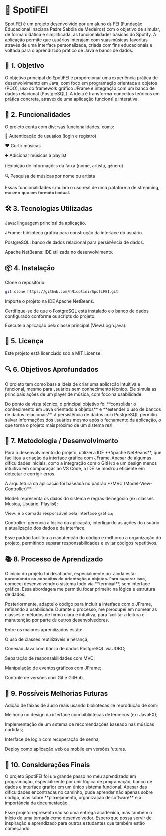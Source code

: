 <h1>🎵 SpotiFEI</h1>
SpotiFEI é um projeto desenvolvido por um aluno da FEI (Fundação Educacional Inaciana Padre Sabóia de Medeiros) com o objetivo de simular, de forma didática e simplificada, as funcionalidades básicas do Spotify. A aplicação permite que usuários interajam com suas músicas favoritas através de uma interface personalizada, criada com fins educacionais e voltada para o aprendizado prático de Java e banco de dados.

<h2>🎯 1. Objetivo</h2>
O objetivo principal do SpotiFEI é proporcionar uma experiência prática de desenvolvimento em Java, com foco em programação orientada a objetos (POO), uso do framework gráfico JFrame e integração com um banco de dados relacional (PostgreSQL). A ideia é transformar conceitos teóricos em prática concreta, através de uma aplicação funcional e interativa.

<h2>🚀 2. Funcionalidades</h2>
O projeto conta com diversas funcionalidades, como:

🔐 Autenticação de usuários (login e registro)

❤️ Curtir músicas

➕ Adicionar músicas à playlist

ℹ️ Exibição de informações da faixa (nome, artista, gênero)

🔍 Pesquisa de músicas por nome ou artista

Essas funcionalidades simulam o uso real de uma plataforma de streaming, mesmo que em formato textual.

<h2>🛠️ 3. Tecnologias Utilizadas</h2>
Java: linguagem principal da aplicação.

JFrame: biblioteca gráfica para construção da interface do usuário.

PostgreSQL: banco de dados relacional para persistência de dados.

Apache NetBeans: IDE utilizada no desenvolvimento.

<h2>📦 4. Instalação</h2>
Clone o repositório:

```bash
git clone https://github.com/hNicolini/SpotiFEI.git
```
Importe o projeto na IDE Apache NetBeans.

Certifique-se de que o PostgreSQL está instalado e o banco de dados configurado conforme os scripts do projeto.

Execute a aplicação pela classe principal (View.Login.java).

<h2>📄 5. Licença</h2>
Este projeto está licenciado sob a MIT License.

<h2>🔍 6. Objetivos Aprofundados</h2> <p>O projeto tem como base a ideia de criar uma aplicação intuitiva e funcional, mesmo para usuários sem conhecimento técnico. Ele simula as principais ações de um player de música, com foco na usabilidade.</p> <p>Do ponto de vista técnico, o principal objetivo foi **consolidar o conhecimento em Java orientado a objetos** e **entender o uso de bancos de dados relacionais**. A persistência de dados com PostgreSQL permitiu salvar informações dos usuários mesmo após o fechamento da aplicação, o que torna o projeto mais próximo de um sistema real.</p>

<h2>🧠 7. Metodologia / Desenvolvimento</h2> <p>Para o desenvolvimento do projeto, utilizei a IDE **Apache NetBeans**, que facilitou a criação da interface gráfica com JFrame. Apesar de algumas dificuldades iniciais, como a integração com o GitHub e um design menos intuitivo em comparação ao VS Code, a IDE se mostrou eficiente em detectar e corrigir erros.</p> <p>A arquitetura da aplicação foi baseada no padrão **MVC (Model-View-Controller)**:</p>
Model: representa os dados do sistema e regras de negócio (ex: classes Musica, Usuario, Playlist);

View: é a camada responsável pela interface gráfica;

Controller: gerencia a lógica da aplicação, interligando as ações do usuário à atualização dos dados e da interface.</p>

<p>Esse padrão facilitou a manutenção do código e melhorou a organização do projeto, permitindo separar responsabilidades e evitar códigos repetitivos.</p>
<h2>📚 8. Processo de Aprendizado</h2> <p>O início do projeto foi desafiador, especialmente por ainda estar aprendendo os conceitos de orientação a objetos. Para superar isso, comecei desenvolvendo o sistema todo via **terminal**, sem interface gráfica. Essa abordagem me permitiu focar primeiro na lógica e estrutura de dados.</p> <p>Posteriormente, adaptei o código para incluir a interface com o JFrame, refinando a usabilidade. Durante o processo, me preocupei em nomear as classes e métodos de forma clara e intuitiva, para facilitar a leitura e manutenção por parte de outros desenvolvedores.</p> <p>Entre os maiores aprendizados estão:</p>
O uso de classes reutilizáveis e herança;

Conexão Java com banco de dados PostgreSQL via JDBC;

Separação de responsabilidades com MVC;

Manipulação de eventos gráficos com JFrame;

Controle de versões com Git e GitHub.</p>

<h2>🔧 9. Possíveis Melhorias Futuras</h2>
Adição de faixas de áudio reais usando bibliotecas de reprodução de som;

Melhoria no design da interface com bibliotecas de terceiros (ex: JavaFX);

Implementação de um sistema de recomendações baseado nas músicas curtidas;

Interface de login com recuperação de senha;

Deploy como aplicação web ou mobile em versões futuras.

<h2>💬 10. Considerações Finais</h2> <p>O projeto SpotiFEI foi um grande passo no meu aprendizado em programação, especialmente por unir lógica de programação, banco de dados e interface gráfica em um único sistema funcional. Apesar das dificuldades encontradas no caminho, pude aprender não apenas sobre código, mas sobre **planejamento, organização de software** e a importância da documentação.</p> <p>Esse projeto representa não só uma entrega acadêmica, mas também o início de uma jornada como desenvolvedor. Espero que possa servir de inspiração e aprendizado para outros estudantes que também estão começando.</p>
